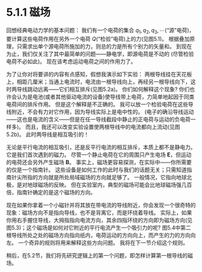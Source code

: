# 5.1.1 磁场

回想经典电动力学的基本问题：
我们有一个电荷的集合 $q_1, q_2,q_3,\cdots$(“源”电荷)，要计算这些电荷作用在另外一个电荷 $Q$(“检验”电荷)上的力(见图5.1)。
根据叠加原理，只需求出单个源电荷所施加的力，则总的力是所有个别力的矢量和。
到现在为止，我们仅关注了其中最简单的问题——静电学，即源电荷是不动的 (尽管检验电荷不必如此)。
现在该考虑运动电荷之间的作用力了。

为了让你对将要讲的内容有点感知，假想我演示如下实验：
两根导线挂在天花板上，相距几厘米；当通上电流时，电流由一根导线向上，再经另一根导线向下，这时两导线跳动远离——它们相互排斥(见图5.2a)。
你们如何解释这个现象?
你们也许会认为是电池(或者其他驱动电流的设备)使导线带上电荷，力简单地起因于同类电荷间的排斥作用。
但是这个解释是不正确的。
我可以放一个检验电荷在这些导线附近，不会有力对它作用，因为导线实际上是电中性的。
(电子的确沿导线运动——这也是电流的含义——但是在任一导线截段中静止的正电荷与运动的负电荷一样多)。
而且，我还可以改变实验设置使两根导线中的电流都向上流动(见图5.2b)。
此时两导线是相互吸引的！

无论是平行电流的相互吸引，还是反平行电流的相互排斥，本质上都不是静电力。
它是我们首次遇到的磁力。
尽管一个静止电荷在它的周围只产生电场 $\bm E$，但运动的电荷还会另外产生磁场 $\bm B$。
事实上，磁场更容易探测，在实际中——你所需要的仅是一个指南针。
这些设备是如何工作的此时与我们的话题无关；只需知道指南针尖所指的方向就是所处局域磁场的方向就足够了。
一般情况，它指向地球北极，是对地球磁场的反映。
但在实验室内，典型的磁场可能会比地球磁场强几百倍，指南针确定的是这个磁场的方向。

现在如果你拿着一个小磁针并将其放在带电流的导线附近，你会发现一个很奇特的现象：磁场方向不是指向导线，也不是背离它，而是环绕着导线。
实际上，如果你用右手握住导线，大拇指指向电流方向，其余四指环绕的方向即为磁场方向(见图5.3)；这个磁场是如何对它附近的平行电流产生一个吸引力的呢?
图5.4中第二根导线所处之处的磁场方向指向纸内，电荷运动的方向向上，而产生的力的方向向左。
一个奇异的规则将用来解释这些方向问题。
我将在下一节介绍这个规则。

稍后，在5.2节，我们将先研究逻辑上的第一个问题，即怎样计算第一根导线的磁场。

